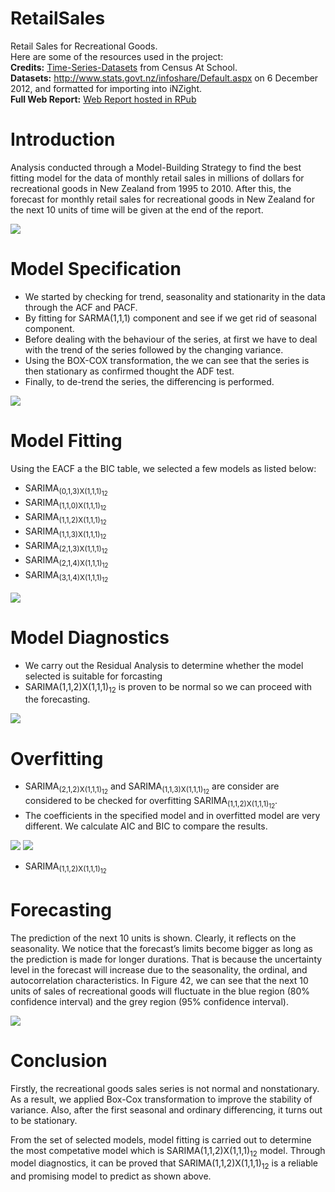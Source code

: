 # RetailSales
Retail Sales for Recreational Goods.<br/>
Here are some of the resources used in the project:<br/>
**Credits:** [Time-Series-Datasets](https://new.censusatschool.org.nz/resource/time-series-data-sets-2012/) from Census At School.<br/>
**Datasets:** http://www.stats.govt.nz/infoshare/Default.aspx on 6 December 2012, and formatted for importing into iNZight.<br/>
**Full Web Report:** [Web Report hosted in RPub](https://rpubs.com/roywong96/633767)


# Introduction

Analysis conducted through a Model-Building Strategy to find the best fitting model for the data of monthly retail sales in millions of dollars for recreational goods in New Zealand from 1995 to 2010. After this, the forecast for monthly retail sales for recreational goods in New Zealand for the next 10 units of time will be given at the end of the report.

![](https://github.com/roywong96/RetailSales/blob/main/TSA/TSA_main.png)


# Model Specification

- We started by checking for trend, seasonality and stationarity in the data through the ACF and PACF.
- By fitting for SARMA(1,1,1) component and see if we get rid of seasonal component.
- Before dealing with the behaviour of the series, at first we have to deal with the trend of the series followed by the changing variance.
- Using the BOX-COX transformation, the we can see that the series is then stationary as confirmed thought the ADF test.
- Finally, to de-trend the series, the differencing is performed.

![](https://github.com/roywong96/RetailSales/blob/main/TSA/PCA1.png)

# Model Fitting

Using the EACF a the BIC table, we selected a few models as listed below:

- SARIMA<sub>(0,1,3)X(1,1,1)<sub>12</sub></sub>
- SARIMA<sub>(1,1,0)X(1,1,1)<sub>12</sub></sub>
- SARIMA<sub>(1,1,2)X(1,1,1)<sub>12</sub></sub>
- SARIMA<sub>(1,1,3)X(1,1,1)<sub>12</sub></sub>
- SARIMA<sub>(2,1,3)X(1,1,1)<sub>12</sub></sub>
- SARIMA<sub>(2,1,4)X(1,1,1)<sub>12</sub></sub>
- SARIMA<sub>(3,1,4)X(1,1,1)<sub>12</sub></sub>

![](https://github.com/roywong96/RetailSales/blob/main/TSA/BIC%20.png)

# Model Diagnostics

- We carry out the Residual Analysis to determine whether the model selected is suitable for forcasting
- SARIMA(1,1,2)X(1,1,1)<sub>12</sub> is proven to be normal so we can proceed with the forecasting.

![](https://github.com/roywong96/RetailSales/blob/main/TSA/Diagnostic_Check.png)


# Overfitting

- SARIMA<sub>(2,1,2)X(1,1,1)<sub>12</sub></sub> and SARIMA<sub>(1,1,3)X(1,1,1)<sub>12</sub></sub> are consider are considered to be checked for overfitting SARIMA<sub>(1,1,2)X(1,1,1)<sub>12</sub></sub>.
- The coefficients in the specified model and in overfitted model are very different. We calculate AIC and BIC to compare the results.

![](https://github.com/roywong96/RetailSales/blob/main/TSA/TSA_forecast.png)
![](https://github.com/roywong96/RetailSales/blob/main/TSA/TSA_forecast.png)


- SARIMA<sub>(1,1,2)X(1,1,1)<sub>12</sub></sub>


# Forecasting

The prediction of the next 10 units is shown. Clearly, it reflects on the seasonality. We notice that the forecast’s limits become bigger as long as the prediction is made for longer durations. That is because the uncertainty level in the forecast will increase due to the seasonality, the ordinal, and autocorrelation characteristics. In Figure 42, we can see that the next 10 units of sales of recreational goods will fluctuate in the blue region (80% confidence interval) and the grey region (95% confidence interval).

![](https://github.com/roywong96/RetailSales/blob/main/TSA/TSA_forecast.png)

# Conclusion

Firstly, the recreational goods sales series is not normal and nonstationary. As a result, we applied Box-Cox transformation to improve the stability of variance. Also, after the first seasonal and ordinary differencing, it turns out to be stationary.

From the set of selected models, model fitting is carried out to determine the most competative model which is SARIMA(1,1,2)X(1,1,1)<sub>12</sub> model. Through model diagnostics, it can be proved that SARIMA(1,1,2)X(1,1,1)<sub>12</sub> is a reliable and promising model to predict as shown above.

